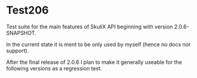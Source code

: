 # Test206

Test suite for the main features of SkuliX API beginning with version 2.0.6-SNAPSHOT.

In the current state it is ment to be only used by myself (hence no docs nor support).

After the final release of 2.0.6 I plan to make it generally useable for the following versions as a regression test.
